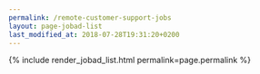 ```yaml
---
permalink: /remote-customer-support-jobs
layout: page-jobad-list
last_modified_at: 2018-07-28T19:31:20+0200
---
```

{% include render_jobad_list.html permalink=page.permalink %}
